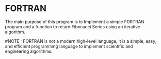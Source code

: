 # FORTRAN

The main purpose of this program is to Implement a simple FORTRAN program and a function to return Fibonacci Series using an iterative algorithm.

#NOTE : FORTRAN is not a modern high-level language, it is a simple, easy, and efficient programming language to implement scientific and engineering algorithms. 
